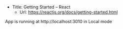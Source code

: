 * Title:	Getting Started – React
  * Url:	https://reactjs.org/docs/getting-started.html

App is running at http://localhost:3010 in Local mode